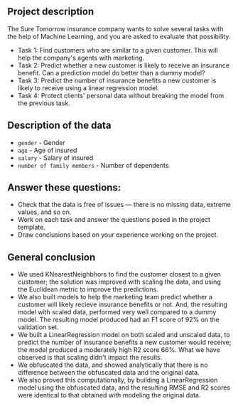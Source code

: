 ## Project description

The Sure Tomorrow insurance company wants to solve several tasks with the help of Machine Learning, and you are asked to evaluate that possibility.

- Task 1: Find customers who are similar to a given customer. This will help the company's agents with marketing.
- Task 2: Predict whether a new customer is likely to receive an insurance benefit. Can a prediction model do better than a dummy model?
- Task 3: Predict the number of insurance benefits a new customer is likely to receive using a linear regression model.
- Task 4: Protect clients' personal data without breaking the model from the previous task.

## Description of the data

- `gender` - Gender
- `age` - Age of insured
- `salary` - Salary of insured
- `number of family members` - Number of dependents

## Answer these questions:

- Check that the data is free of issues — there is no missing data, extreme values, and so on.
- Work on each task and answer the questions posed in the project template.
- Draw conclusions based on your experience working on the project.

## General conclusion

- We used KNearestNeighbhors to find the customer closest to a given customer; the solution was improved with scaling the data, and using the Euclidean metric to improve the predictions.
- We also built models to help the marketing team predict whether a customer will likely recieve insurance benefits or not. And, the resulting model with scaled data, performed very well compared to a dummy model. The resulting model produced had an F1 score of 92% on the validation set.
- We built a LinearRegression model on both scaled and unscaled data, to predict the number of insurance benefits a new customer would receive; the model produced a moderately high R2 score 66%. What we have observed is that scaling didn't impact the results.
- We obfuscated the data, and showed analytically that there is no difference between the obfuscated data and the original data.
- We also proved this computationally, by building a LinearRegression model using the obfuscated data, and the resulting RMSE and R2 scores were identical to that obtained with modeling the original data.
